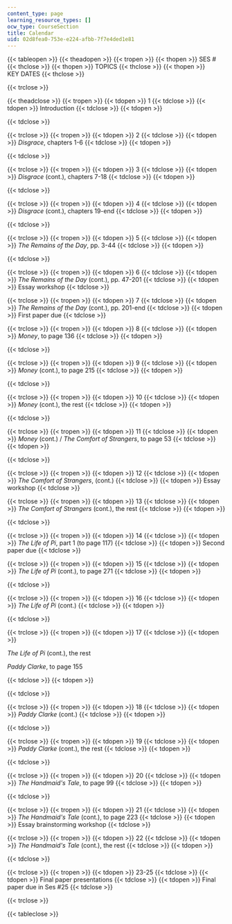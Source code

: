 ```yaml
---
content_type: page
learning_resource_types: []
ocw_type: CourseSection
title: Calendar
uid: 02d8fea0-753e-e224-afbb-7f7e4ded1e81
---
```


{{< tableopen >}}
{{< theadopen >}}
{{< tropen >}}
{{< thopen >}}
SES #
{{< thclose >}}
{{< thopen >}}
TOPICS
{{< thclose >}}
{{< thopen >}}
KEY DATES
{{< thclose >}}

{{< trclose >}}

{{< theadclose >}}
{{< tropen >}}
{{< tdopen >}}
1
{{< tdclose >}}
{{< tdopen >}}
Introduction
{{< tdclose >}}
{{< tdopen >}}

{{< tdclose >}}

{{< trclose >}}
{{< tropen >}}
{{< tdopen >}}
2
{{< tdclose >}}
{{< tdopen >}}
_Disgrace_, chapters 1-6
{{< tdclose >}}
{{< tdopen >}}

{{< tdclose >}}

{{< trclose >}}
{{< tropen >}}
{{< tdopen >}}
3
{{< tdclose >}}
{{< tdopen >}}
_Disgrace_ (cont.), chapters 7-18
{{< tdclose >}}
{{< tdopen >}}

{{< tdclose >}}

{{< trclose >}}
{{< tropen >}}
{{< tdopen >}}
4
{{< tdclose >}}
{{< tdopen >}}
_Disgrace_ (cont.), chapters 19-end
{{< tdclose >}}
{{< tdopen >}}

{{< tdclose >}}

{{< trclose >}}
{{< tropen >}}
{{< tdopen >}}
5
{{< tdclose >}}
{{< tdopen >}}
_The Remains of the Day_, pp. 3-44
{{< tdclose >}}
{{< tdopen >}}

{{< tdclose >}}

{{< trclose >}}
{{< tropen >}}
{{< tdopen >}}
6
{{< tdclose >}}
{{< tdopen >}}
_The Remains of the Day_ (cont.), pp. 47-201
{{< tdclose >}}
{{< tdopen >}}
Essay workshop
{{< tdclose >}}

{{< trclose >}}
{{< tropen >}}
{{< tdopen >}}
7
{{< tdclose >}}
{{< tdopen >}}
_The Remains of the Day_ (cont.), pp. 201-end
{{< tdclose >}}
{{< tdopen >}}
First paper due
{{< tdclose >}}

{{< trclose >}}
{{< tropen >}}
{{< tdopen >}}
8
{{< tdclose >}}
{{< tdopen >}}
_Money_, to page 136
{{< tdclose >}}
{{< tdopen >}}

{{< tdclose >}}

{{< trclose >}}
{{< tropen >}}
{{< tdopen >}}
9
{{< tdclose >}}
{{< tdopen >}}
_Money_ (cont.), to page 215
{{< tdclose >}}
{{< tdopen >}}

{{< tdclose >}}

{{< trclose >}}
{{< tropen >}}
{{< tdopen >}}
10
{{< tdclose >}}
{{< tdopen >}}
_Money_ (cont.), the rest
{{< tdclose >}}
{{< tdopen >}}

{{< tdclose >}}

{{< trclose >}}
{{< tropen >}}
{{< tdopen >}}
11
{{< tdclose >}}
{{< tdopen >}}
_Money_ (cont.) / _The Comfort of Strangers_, to page 53
{{< tdclose >}}
{{< tdopen >}}

{{< tdclose >}}

{{< trclose >}}
{{< tropen >}}
{{< tdopen >}}
12
{{< tdclose >}}
{{< tdopen >}}
_The Comfort of Strangers_, (cont.)
{{< tdclose >}}
{{< tdopen >}}
Essay workshop
{{< tdclose >}}

{{< trclose >}}
{{< tropen >}}
{{< tdopen >}}
13
{{< tdclose >}}
{{< tdopen >}}
_The Comfort of Strangers_ (cont.), the rest
{{< tdclose >}}
{{< tdopen >}}

{{< tdclose >}}

{{< trclose >}}
{{< tropen >}}
{{< tdopen >}}
14
{{< tdclose >}}
{{< tdopen >}}
_The Life of Pi_, part 1 (to page 117)
{{< tdclose >}}
{{< tdopen >}}
Second paper due
{{< tdclose >}}

{{< trclose >}}
{{< tropen >}}
{{< tdopen >}}
15
{{< tdclose >}}
{{< tdopen >}}
_The Life of Pi_ (cont.), to page 271
{{< tdclose >}}
{{< tdopen >}}

{{< tdclose >}}

{{< trclose >}}
{{< tropen >}}
{{< tdopen >}}
16
{{< tdclose >}}
{{< tdopen >}}
_The Life of Pi_ (cont.)
{{< tdclose >}}
{{< tdopen >}}

{{< tdclose >}}

{{< trclose >}}
{{< tropen >}}
{{< tdopen >}}
17
{{< tdclose >}}
{{< tdopen >}}


_The Life of Pi_ (cont.), the rest

_Paddy Clarke_, to page 155


{{< tdclose >}}
{{< tdopen >}}

{{< tdclose >}}

{{< trclose >}}
{{< tropen >}}
{{< tdopen >}}
18
{{< tdclose >}}
{{< tdopen >}}
_Paddy Clarke_ (cont.)
{{< tdclose >}}
{{< tdopen >}}

{{< tdclose >}}

{{< trclose >}}
{{< tropen >}}
{{< tdopen >}}
19
{{< tdclose >}}
{{< tdopen >}}
_Paddy Clarke_ (cont.), the rest
{{< tdclose >}}
{{< tdopen >}}

{{< tdclose >}}

{{< trclose >}}
{{< tropen >}}
{{< tdopen >}}
20
{{< tdclose >}}
{{< tdopen >}}
_The Handmaid's Tale_, to page 99
{{< tdclose >}}
{{< tdopen >}}

{{< tdclose >}}

{{< trclose >}}
{{< tropen >}}
{{< tdopen >}}
21
{{< tdclose >}}
{{< tdopen >}}
_The Handmaid's Tale_ (cont.), to page 223
{{< tdclose >}}
{{< tdopen >}}
Essay brainstorming workshop
{{< tdclose >}}

{{< trclose >}}
{{< tropen >}}
{{< tdopen >}}
22
{{< tdclose >}}
{{< tdopen >}}
_The Handmaid's Tale_ (cont.), the rest
{{< tdclose >}}
{{< tdopen >}}

{{< tdclose >}}

{{< trclose >}}
{{< tropen >}}
{{< tdopen >}}
23-25
{{< tdclose >}}
{{< tdopen >}}
Final paper presentations
{{< tdclose >}}
{{< tdopen >}}
Final paper due in Ses #25
{{< tdclose >}}

{{< trclose >}}

{{< tableclose >}}